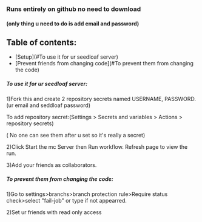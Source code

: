 ### Runs entirely on github no need to download 
#### (only thing u need to do is add email and password)
## Table of contents:
- [Setup](#To use it for ur seedloaf server)
- [Prevent friends from changing code](#To prevent them from changing the code)

##### To use it for ur seedloaf server:

1)Fork this and create 2 repository secrets named USERNAME, PASSWORD.(ur email and seddloaf password)

  To add repository secret:(Settings > Secrets and variables > Actions > repository secrets)

( No one can see them after u set so it's really a secret)

2)Click Start the mc Server then Run workflow. Refresh page to view the run.

3)Add your friends as collaborators.


##### To prevent them from changing the code:

1)Go to settings>branchs>branch protection rule>Require status check>select "fail-job" or type if not appearred.

2)Set ur friends with read only access
